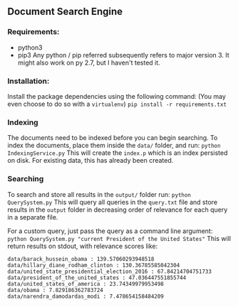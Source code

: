 ## Document Search Engine

### Requirements:
- python3
- pip3
Any python / pip referred subsequently refers to major version 3. It might also work on py 2.7, but I haven't tested it.

### Installation:
Install the package dependencies using the following command:
(You may even choose to do so with a `virtualenv`)
`pip install -r requirements.txt`

### Indexing
The documents need to be indexed before you can begin searching.
To index the documents, place them inside the `data/` folder, and run:
`python IndexingService.py`
This will create the `index.p` which is an index persisted on disk. For existing data, this has already been created.

### Searching
To search and store all results in the `output/` folder run:
`python QuerySystem.py`
This will query all queries in the `query.txt` file and store results in the `output` folder in decreasing order of relevance for each query in a separate file.

For a custom query, just pass the query as a command line argument:
`python QuerySystem.py "current President of the United States"`
This will return results on stdout, with relevance scores like:
```
data/barack_hussein_obama : 139.57060293948518
data/hillary_diane_rodham_clinton : 130.36785585042304
data/united_state_presidential_election_2016 : 67.84214704751733
data/president_of_the_united_states : 47.036447551855744
data/united_states_of_america : 23.74349979953498
data/obama : 7.829186362783724
data/narendra_damodardas_modi : 7.478654158484209
```
